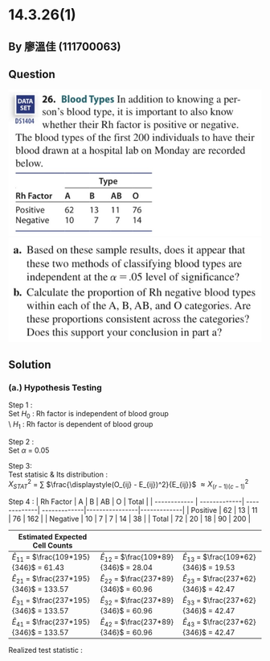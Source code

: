 # 14.3.26(1)

## By 廖溫佳 (111700063)

## Question

![image](https://github.com/HWTeng-Course/202402-Statistics/blob/main/Images/IMG_3561.jpg?raw=true)
![image](https://github.com/HWTeng-Course/202402-Statistics/blob/main/Images/IMG_3560.jpg?raw=true)

## Solution
### (a.) Hypothesis Testing
Step 1 : \
Set $H_0$  : Rh factor is independent of blood group \
 \  $H_1$  : Rh factor is dependent of blood group

Step 2 : \
Set $\alpha$ = 0.05

Step 3: \
Test statisic & Its distribution : \
$X^2_{STAT}$ = $\sum$ $\frac{\displaystyle(O_{ij} - E_{ij})^2}{E_{ij}}$ $\approx X^2_{(r-1)(c-1)}$

Step 4 : 
| Rh Factor    | A            | B            | AB           | O              | Total       |
| ------------ | -------------| -------------| -------------|----------------|-------------|
| Positive     | 62           | 13           | 11           | 76             | 162         |
| Negative     | 10           | 7            | 7            | 14             | 38          |
| Total        | 72           | 20           | 18           | 90             | 200         |

| Estimated Expected Cell Counts                 |                                               |                                               |
|------------------------------------------------|-----------------------------------------------|-----------------------------------------------|
| $\hat{E}_{11}$ = $\frac{109*195}{346}$ = 61.43 | $\hat{E}_{12}$ = $\frac{109*89}{346}$ = 28.04 | $\hat{E}_{13}$ = $\frac{109*62}{346}$ = 19.53 |
| $\hat{E}_{21}$ = $\frac{237*195}{346}$ = 133.57| $\hat{E}_{22}$ = $\frac{237*89}{346}$ = 60.96 | $\hat{E}_{23}$ = $\frac{237*62}{346}$ = 42.47 |
| $\hat{E}_{31}$ = $\frac{237*195}{346}$ = 133.57| $\hat{E}_{32}$ = $\frac{237*89}{346}$ = 60.96 | $\hat{E}_{33}$ = $\frac{237*62}{346}$ = 42.47 |
| $\hat{E}_{41}$ = $\frac{237*195}{346}$ = 133.57| $\hat{E}_{42}$ = $\frac{237*89}{346}$ = 60.96 | $\hat{E}_{43}$ = $\frac{237*62}{346}$ = 42.47 |

Realized test statistic :


